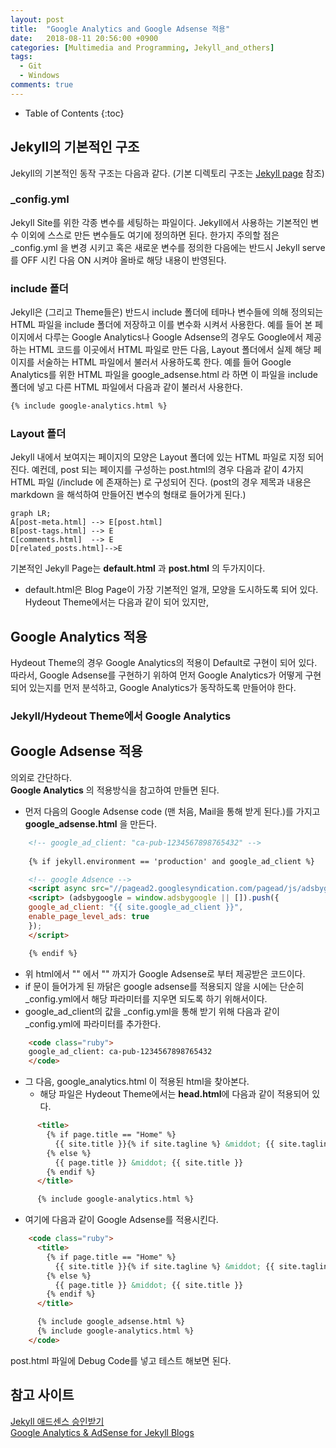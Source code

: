 ```yaml
---
layout: post
title:  "Google Analytics and Google Adsense 적용"
date:   2018-08-11 20:56:00 +0900
categories: [Multimedia and Programming, Jekyll_and_others]
tags:
  - Git
  - Windows 
comments: true
---
```


* Table of Contents
{:toc}

## Jekyll의 기본적인 구조
Jekyll의 기본적인 동작 구조는 다음과 같다. (기본 디렉토리 구조는 [Jekyll page](https://jekyllrb-ko.github.io/docs/structure/) 참조)

### _config.yml
Jekyll Site를 위한 각종 변수를 세팅하는 파일이다.
Jekyll에서 사용하는 기본적인 변수 이외에 스스로 만든 변수들도 여기에 정의하면 된다.
한가지 주의할 점은 _config.yml 을 변경 시키고 혹은 새로운 변수를 정의한 다음에는 반드시 Jekyll serve 를 OFF 시킨 다음 ON 시켜야 올바로 해당 내용이 반영된다.

### include 폴더
Jekyll은 (그리고 Theme들은) 반드시 include 폴더에 테마나 변수들에 의해 정의되는 HTML 파일을 include 폴더에 저장하고 이를 변수화 시켜서 사용한다.
예를 들어 본 페이지에서 다루는 Google Analytics나 Google Adsense의 경우도 Google에서 제공하는 HTML 코드를 이곳에서 HTML 파일로 만든 다음, Layout  폴더에서 실제 해당 페이지를 서술하는 HTML 파일에서 불러서 사용하도록 한다. 예를 들어 Google Analytics를 위한 HTML 파일을 google_adsense.html 라 하면 이 파일을 include 폴더에 넣고 다른 HTML 파일에서 다음과 같이 불러서 사용한다.

~~~html
{% include google-analytics.html %}
~~~

### Layout 폴더

Jekyll 내에서 보여지는 페이지의 모양은 Layout 폴더에 있는 HTML 파일로 지정 되어진다. 예컨데, post 되는  페이지를 구성하는 post.html의 경우 다음과  같이 4가지 HTML 파일 (/include 에 존재하는) 로 구성되어 진다. (post의 경우 제목과 내용은 markdown 을 해석하여 만들어진 변수의 형태로 들어가게 된다.)

```mermaid
graph LR;
A[post-meta.html] --> E[post.html]
B[post-tags.html] --> E
C[comments.html]  --> E
D[related_posts.html]-->E
```

기본적인 Jekyll Page는 **default.html** 과 **post.html** 의 두가지이다.  

- default.html은 Blog Page이 가장 기본적인 얼개, 모양을 도시하도록 되어 있다. Hydeout Theme에서는 다음과 같이 되어 있지만,   





## Google Analytics 적용

Hydeout Theme의 경우  Google Analytics의 적용이 Default로 구현이 되어 있다. 따라서, Google Adsense를 구현하기 위하여 먼저  Google Analytics가 어떻게 구현되어 있는지를 먼저 분석하고, Google Analytics가 동작하도록 만들어야 한다.

### Jekyll/Hydeout Theme에서 Google Analytics


## Google Adsense 적용

의외로 간단하다.\
**Google Analytics** 의 적용방식을 참고하여 만들면 된다.

-   먼저 다음의 Google Adsense code (맨 처음, Mail을 통해 받게 된다.)를  가지고 **google_adsense.html** 을 만든다.

~~~html
    <!-- google_ad_client: "ca-pub-1234567898765432" -->
	
    {% if jekyll.environment == 'production' and google_ad_client %}

    <!-- google Adsence -->
    <script async src="//pagead2.googlesyndication.com/pagead/js/adsbygoogle.js"></script>
    <script> (adsbygoogle = window.adsbygoogle || []).push({
    google_ad_client: "{{ site.google_ad_client }}",
    enable_page_level_ads: true
    });
    </script>

    {% endif %}

~~~

-   위 html에서 "<!-- google Adsence -->" 에서 "</script>" 까지가 Google Adsense로 부터 제공받은 코드이다.  	
-   if 문이 들어가게 된 까닭은 google adsense를 적용되지 않을 시에는 단순히 \_config.yml에서 해당 파라미터를 지우면 되도록 하기 위해서이다.
-   google\_ad\_client의 값을 \_config.yml을 통해 받기 위해 다음과 같이 \_config.yml에 파라미터를 추가한다.

~~~html
    <code class="ruby">
    google_ad_client: ca-pub-1234567898765432
    </code>
~~~
-   그 다음, google\_analytics.html 이 적용된 html을 찾아본다.
    -   해당 파일은 Hydeout Theme에서는 **head.html**에 다음과 같이 적용되어 있다.

~~~html
      <title>
        {% if page.title == "Home" %}
          {{ site.title }}{% if site.tagline %} &middot; {{ site.tagline }}{% endif %}
        {% else %}
          {{ page.title }} &middot; {{ site.title }}
        {% endif %}
      </title>

      {% include google-analytics.html %}

~~~

-   여기에 다음과 같이 Google Adsense를 적용시킨다.

~~~html
    <code class="ruby">
      <title>
        {% if page.title == "Home" %}
          {{ site.title }}{% if site.tagline %} &middot; {{ site.tagline }}{% endif %}
        {% else %}
          {{ page.title }} &middot; {{ site.title }}
        {% endif %}
      </title>

      {% include google_adsense.html %}
      {% include google-analytics.html %}
    </code>
~~~

post.html 파일에 Debug Code를 넣고 테스트 해보면 된다.

참고 사이트
-----------

[Jekyll 애드센스 승인받기 ](http://leechoong.com/posts/2018/jekyll_adsense/)\
[Google Analytics & AdSense for Jekyll Blogs](https://flipdazed.github.io/blog/website/google-adsense-and-google-analytics)

